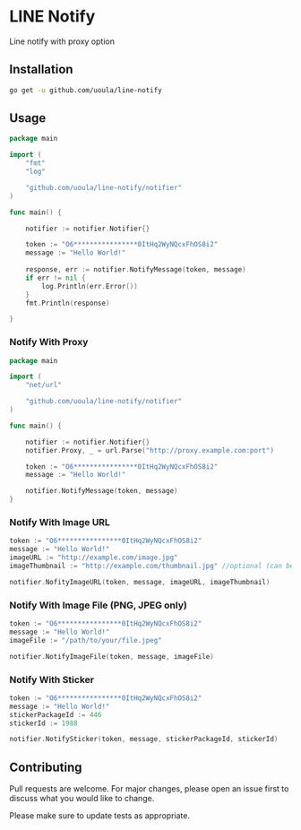 # LINE Notify

Line notify with proxy option

## Installation

```bash
go get -u github.com/uoula/line-notify
```

## Usage

```go
package main

import (
    "fmt"
    "log"

    "github.com/uoula/line-notify/notifier"
)

func main() {

    notifier := notifier.Notifier{}

    token := "O6****************0ItHq2WyNQcxFhOS8i2"
    message := "Hello World!"
    
    response, err := notifier.NotifyMessage(token, message)
    if err != nil {
        log.Println(err.Error())
    }
    fmt.Println(response)

}
```

### Notify With Proxy

```go
package main

import (
	"net/url"

	"github.com/uoula/line-notify/notifier"
)

func main() {

    notifier := notifier.Notifier{}
    notifier.Proxy, _ = url.Parse("http://proxy.example.com:port")

    token := "O6****************0ItHq2WyNQcxFhOS8i2"
    message := "Hello World!"

    notifier.NotifyMessage(token, message)
}
```

### Notify With Image URL

```go
token := "O6****************0ItHq2WyNQcxFhOS8i2"
message := "Hello World!"
imageURL := "http://example.com/image.jpg"
imageThumbnail := "http://example.com/thumbnail.jpg" //optional (can be left blank)

notifier.NofityImageURL(token, message, imageURL, imageThumbnail)
```

### Notify With Image File (PNG, JPEG only)

```go
token := "O6****************0ItHq2WyNQcxFhOS8i2"
message := "Hello World!"
imageFile := "/path/to/your/file.jpeg"

notifier.NotifyImageFile(token, message, imageFile)
```

### Notify With Sticker

```go
token := "O6****************0ItHq2WyNQcxFhOS8i2"
message := "Hello World!"
stickerPackageId := 446
stickerId := 1988

notifier.NotifySticker(token, message, stickerPackageId, stickerId)
```

## Contributing
Pull requests are welcome. For major changes, please open an issue first to discuss what you would like to change.

Please make sure to update tests as appropriate.